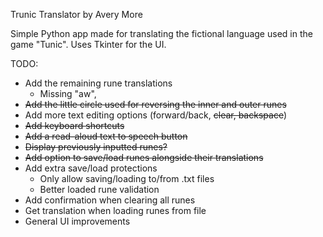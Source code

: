 Trunic Translator by Avery More

Simple Python app made for translating the fictional language
used in the game "Tunic". Uses Tkinter for the UI.

TODO:

- Add the remaining rune translations
  - Missing "aw", 
- ~~Add the little circle used for reversing the inner and outer runes~~
- Add more text editing options (forward/back, ~~clear, backspace~~)
- ~~Add keyboard shortcuts~~
- ~~Add a read-aloud text to speech button~~
- ~~Display previously inputted runes?~~
- ~~Add option to save/load runes alongside their translations~~
- Add extra save/load protections
  - Only allow saving/loading to/from .txt files
  - Better loaded rune validation
- Add confirmation when clearing all runes
- Get translation when loading runes from file
- General UI improvements